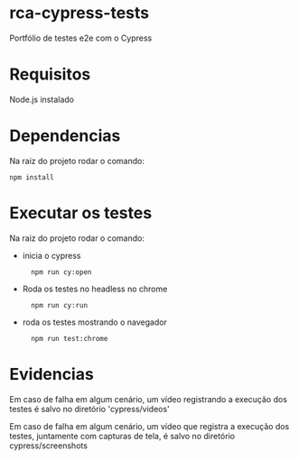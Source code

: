 # rca-cypress-tests
Portfólio de testes e2e com o Cypress 

# Requisitos
Node.js instalado

# Dependencias
Na raiz do projeto rodar o comando: 

    npm install 

# Executar os testes

Na raiz do projeto rodar o comando: 

- inicia o cypress

        npm run cy:open  

- Roda os testes no headless no chrome

        npm run cy:run  

- roda os testes mostrando o navegador

        npm run test:chrome 

# Evidencias 

Em caso de falha em algum cenário, um vídeo registrando a execução dos testes é salvo no diretório 'cypress/videos'

Em caso de falha em algum cenário, um vídeo que registra a execução dos testes, juntamente com capturas de tela, é salvo no diretório cypress/screenshots